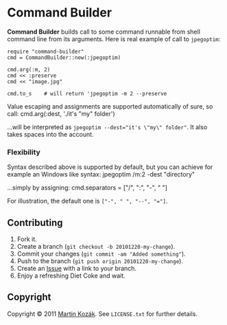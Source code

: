 Command Builder
===============

**Command Builder** builds call to some command runnable from shell 
command line from its arguments. Here is real example of call to 
`jpegoptim`:

    require "command-builder"
    cmd = CommandBuilder::new(:jpegoptim)
    
    cmd.arg(:m, 2)
    cmd << :preserve
    cmd << "image.jpg"
    
    cmd.to_s    # will return 'jpegoptim -m 2 --preserve
    
Value escaping and assignments are supported automatically of sure, 
so call:
    cmd.arg(:dest, './it\'s "my" folder')
    
…will be interpreted as `jpegoptim --dest="it's \"my\" folder"`. It also
takes spaces into the account.

### Flexibility

Syntax described above is supported by default, but you can achieve for
example an Windows like syntax:
    jpegoptim /m:2 -dest "directory"
    
…simply by assigning:
    cmd.separators = ["/", ":", "-", " "]
    
For illustration, the default one is `["-", " ", "--", "="]`.

    
Contributing
------------

1. Fork it.
2. Create a branch (`git checkout -b 20101220-my-change`).
3. Commit your changes (`git commit -am "Added something"`).
4. Push to the branch (`git push origin 20101220-my-change`).
5. Create an [Issue][2] with a link to your branch.
6. Enjoy a refreshing Diet Coke and wait.


Copyright
---------

Copyright &copy; 2011 [Martin Kozák][3]. See `LICENSE.txt` for
further details.

[2]: http://github.com/martinkozak/command-builder/issues
[3]: http://www.martinkozak.net/
